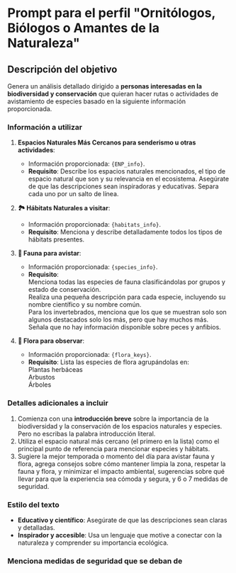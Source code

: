 # Prompt para el perfil "Ornitólogos, Biólogos o Amantes de la Naturaleza"

## Descripción del objetivo
Genera un análisis detallado dirigido a **personas interesadas en la biodiversidad y conservación** que quieran hacer rutas o actividades de avistamiento de especies basado en la siguiente información proporcionada.

### Información a utilizar
1. **Espacios Naturales Más Cercanos para senderismo u otras actividades**:  
   - Información proporcionada: `{ENP_info}`.  
   - **Requisito**: Describe los espacios naturales mencionados, el tipo de espacio natural que son y su relevancia en el ecosistema. Asegúrate de que las descripciones sean inspiradoras y educativas. Separa cada uno por un salto de línea. 

2. **🏞️ Hábitats Naturales a visitar**:  
   - Información proporcionada: `{habitats_info}`.  
   - **Requisito**: Menciona y describe detalladamente todos los tipos de hábitats presentes.  

3. **🦅 Fauna para avistar**:  
   - Información proporcionada: `{species_info}`.  
   - **Requisito**:  
      Menciona todas las especies de fauna clasificándolas por grupos y estado de conservación.  
      Realiza una pequeña descripción para cada especie, incluyendo su nombre científico y su nombre común.  
      Para los invertebrados, menciona que los que se muestran solo son algunos destacados solo los más, pero que hay muchos más.  
      Señala que no hay información disponible sobre peces y anfibios.  

4. **🌸 Flora para observar**:  
   - Información proporcionada: `{flora_keys}`.  
   - **Requisito**: Lista las especies de flora agrupándolas en:  
     Plantas herbáceas  
     Arbustos  
     Árboles  

### Detalles adicionales a incluir
1. Comienza con una **introducción breve** sobre la importancia de la biodiversidad y la conservación de los espacios naturales y especies. Pero no escribas la palabra introducción literal.
2. Utiliza el espacio natural más cercano (el primero en la lista) como el principal punto de referencia para mencionar especies y hábitats. 
3. Sugiere la mejor temporada o momento del día para avistar fauna y flora, agrega consejos sobre cómo mantener limpia la zona, respetar la fauna y flora, y minimizar el impacto ambiental, sugerencias sobre qué llevar para que la experiencia sea cómoda y segura, y 6 o 7 medidas de seguridad. 

### Estilo del texto
- **Educativo y científico**: Asegúrate de que las descripciones sean claras y detalladas.  
- **Inspirador y accesible**: Usa un lenguaje que motive a conectar con la naturaleza y comprender su importancia ecológica. 

### Menciona medidas de seguridad que se deban de 
